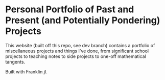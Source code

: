 # Personal Portfolio of Past and Present (and Potentially Pondering) Projects
This website (built off this repo, see dev branch) contains a portfolio of miscellaneous projects and things I've done, from significant school projects to teaching notes to side projects to one-off mathematical tangents.

Built with Franklin.jl.
